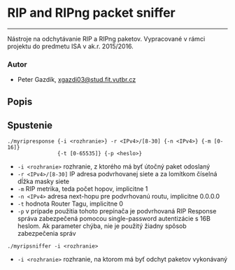# RIP and RIPng packet sniffer
-----------------------------------

Nástroje na odchytávanie RIP a RIPng paketov.
Vypracované v rámci projektu do predmetu ISA v ak.r. 2015/2016.

### Autor

- Peter Gazdík, xgazdi03@stud.fit.vutbr.cz

## Popis

## Spustenie

```
./myripresponse {-i <rozhranie>} -r <IPv4>/[8-30] {-n <IPv4>} {-m [0-16]}
                {-t [0-65535]} {-p <heslo>}
```

- `-i <rozhranie>` rozhranie, z ktorého má byť útočný paket odoslaný
- `-r <IPv4>/[8-30]` IP adresa podvrhovanej siete a za lomítkom číselná dĺžka
masky siete
- `-m` RIP metrika, teda počet hopov, implicitne 1
- `-n <IPv4>` adresa next-hopu pre podvrhovanú routu, implicitne 0.0.0.0
- `-t` hodnota Router Tagu, implicitne 0
- `-p` v prípade použitia tohoto prepínača je podvrhovaná RIP Response správa
zabezpečená pomocou single-password autentizácie s 16B heslom. Ak parameter
chýba, nie je použitý žiadny spôsob zabezpečenia správ

```
./myripsniffer -i <rozhranie>
```
- `-i <rozhranie>` rozhranie, na ktorom má byť odchyt paketov vykonávaný